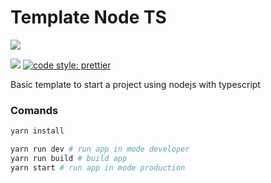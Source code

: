 # Template Node TS

[![](https://img.shields.io/badge/author-Edixon_Piña-green?style=for-the-badge)](https://edixonalberto.com)

[![](https://img.shields.io/badge/types-TypeScript-blue?style=for-the-badge)]()
[![code style: prettier](https://img.shields.io/badge/code_style-prettier-ff69b4.svg?style=for-the-badge)](https://github.com/prettier/prettier)

Basic template to start a project using nodejs with typescript

### Comands

```sh
yarn install

yarn run dev # run app in mode developer
yarn run build # build app
yarn start # run app in mode production
```
